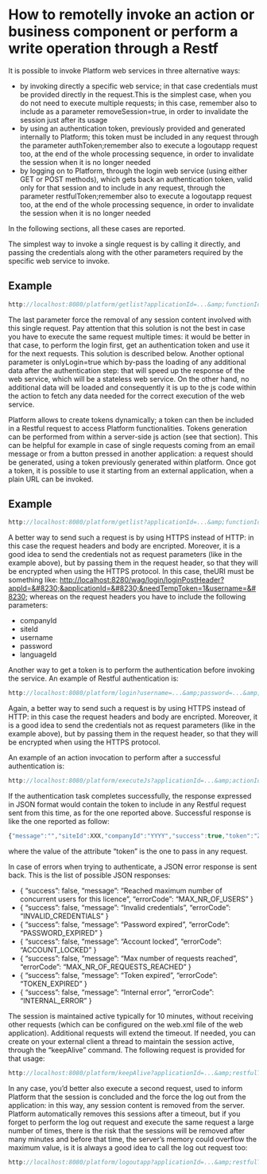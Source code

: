 # How to remotelly invoke an action or business component or perform a write operation through a Restf

It is possible to invoke Platform web services in three alternative ways:

* by invoking directly a specific web service; in that case credentials must be provided directly in the request.This is the simplest case, when you do not need to execute multiple requests; in this case, remember also to include as a parameter removeSession=true, in order to invalidate the session just after its usage
* by using an authentication token, previously provided and generated internally to Platform; this token must be included in any request through the parameter authToken;remember also to execute a logoutapp request too, at the end of the whole processing sequence, in order to invalidate the session when it is no longer needed
* by logging on to Platform, through the login web service \(using either GET or POST methods\), which gets back an authentication token, valid only for that session and to include in any request, through the parameter restfulToken;remember also to execute a logoutapp request too, at the end of the whole processing sequence, in order to invalidate the session when it is no longer needed

In the following sections, all these cases are reported.

The simplest way to invoke a single request is by calling it directly, and passing the credentials along with the other parameters required by the specific web service to invoke.

## Example

```javascript
http://localhost:8080/platform/getlist?applicationId=...&amp;functionId=utenti_abilitati.gridReportPanel889&amp;compId=809&amp;panelId=889&amp;companyId=...&amp;siteId=...&amp;=...&amp;username=...password=...&amp;languageId=....&amp;removeSession=true
```

The last parameter force the removal of any session content involved with this single request. Pay attention that this solution is not the best in case you have to execute the same request multiple times: it would be better in that case, to perform the login first, get an authentication token and use it for the next requests. This solution is described below. Another optional parameter is onlyLogin=true which by-pass the loading of any additional data after the authentication step: that will speed up the response of the web service, which will be a stateless web service. On the other hand, no additional data will be loaded and consequently it is up to the js code within the action to fetch any data needed for the correct execution of the web service.

Platform allows to create tokens dynamically; a token can then be included in a Restful request to access Platform functionalities. Tokens generation can be performed from within a server-side js action \(see that section\). This can be helpful for example in case of single requests coming from an email message or from a button pressed in another application: a request should be generated, using a token previously generated within platform. Once got a token, it is possible to use it starting from an external application, when a plain URL can be invoked.

## Example

```javascript
http://localhost:8080/platform/getlist?applicationId=...&amp;functionId=utenti_abilitati.gridReportPanel889&amp;compId=809&amp;panelId=889&amp;authToken=...&amp;username=...&amp;languageId=...&amp;companyId=...&amp;siteId=...
```

A better way to send such a request is by using HTTPS instead of HTTP: in this case the request headers and body are encripted. Moreover, it is a good idea to send the credentials not as request parameters \(like in the example above\), but by passing them in the request header, so that they will be encrypted when using the HTTPS protocol. In this case, theURI must be something like: [http://localhost:8280/wag/login/loginPostHeader?appId=&\#8230;&amp;applicationId=&\#8230;&amp;needTempToken=1&amp;username=&\#8230](http://localhost:8280/wag/login/loginPostHeader?appId=&#8230;&amp;applicationId=&#8230;&amp;needTempToken=1&amp;username=&#8230); whereas on the request headers you have to include the following parameters:

* companyId
* siteId
* username
* password
* languageId

Another way to get a token is to perform the authentication before invoking the service. An example of Restful authentication is:

```javascript
http://localhost:8080/platform/login?username=...&amp;password=...&amp;companyId=...&amp;siteId=100&amp;applicationId=...&amp;appId=...&amp;needTempToken=1
```

Again, a better way to send such a request is by using HTTPS instead of HTTP: in this case the request headers and body are encripted. Moreover, it is a good idea to send the credentials not as request parameters \(like in the example above\), but by passing them in the request header, so that they will be encrypted when using the HTTPS protocol.

An example of an action invocation to perform after a successful authentication is:

```javascript
http://localhost:8080/platform/executeJs?applicationId=...&amp;actionId=...&amp;restfulToken=...&amp;companyId=...&amp;siteId=...&amp;username=...
```

If the authentication task completes successfully, the response expressed in JSON format would contain the token to include in any Restful request sent from this time, as for the one reported above. Successful response is like the one reported as follow:

```javascript
{"message":"","siteId":XXX,"companyId":"YYYY","success":true,"token":"ZZZZZZ"}
```

where the value of the attribute “token” is the one to pass in any request.

In case of errors when trying to authenticate, a JSON error response is sent back. This is the list of possible JSON responses:

* { “success”: false, “message”: “Reached maximum number of concurrent users for this licence”, “errorCode”: “MAX\_NR\_OF\_USERS” }
* { “success”: false, “message”: “Invalid credentials”, “errorCode”: “INVALID\_CREDENTIALS” }
* { “success”: false, “message”: “Password expired”, “errorCode”: “PASSWORD\_EXPIRED” }
* { “success”: false, “message”: “Account locked”, “errorCode”: “ACCOUNT\_LOCKED” }
* { “success”: false, “message”: “Max number of requests reached”, “errorCode”: “MAX\_NR\_OF\_REQUESTS\_REACHED” }
* { “success”: false, “message”: “Token expired”, “errorCode”: “TOKEN\_EXPIRED” }
* { “success”: false, “message”: “Internal error”, “errorCode”: “INTERNAL\_ERROR” }

The session is maintained active typically for 10 minutes, without receiving other requests \(which can be configured on the web.xml file of the web application\). Additional requests will extend the timeout. If needed, you can create on your external client a thread to maintain the session active, through the “keepAlive” command. The following request is provided for that usage:

```javascript
http://localhost:8080/platform/keepAlive?applicationId=...&amp;restfulToken=...&amp;companyId=...&amp;siteId=...&amp;username=...
```

In any case, you’d better also execute a second request, used to inform Platform that the session is concluded and the force the log out from the application: in this way, any session content is removed from the server. Platform automatically removes this sessions after a timeout, but if you forget to perform the log out request and execute the same request a large number of times, there is the risk that the sessions will be removed after many minutes and before that time, the server’s memory could overflow the maximum value, is it is always a good idea to call the log out request too:

```javascript
http://localhost:8080/platform/logoutapp?applicationId=...&amp;restfulToken=...
```

